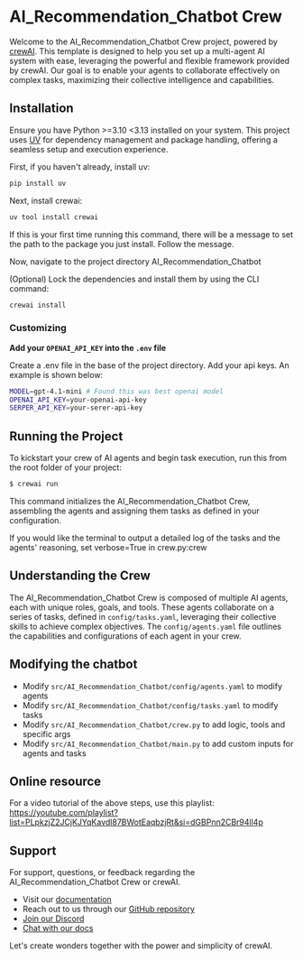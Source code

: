 # AI_Recommendation_Chatbot Crew

Welcome to the AI_Recommendation_Chatbot Crew project, powered by [crewAI](https://crewai.com). This template is designed to help you set up a multi-agent AI system with ease, leveraging the powerful and flexible framework provided by crewAI. Our goal is to enable your agents to collaborate effectively on complex tasks, maximizing their collective intelligence and capabilities.

## Installation

Ensure you have Python >=3.10 <3.13 installed on your system. This project uses [UV](https://docs.astral.sh/uv/) for dependency management and package handling, offering a seamless setup and execution experience.

First, if you haven't already, install uv:

```bash
pip install uv
```

Next, install crewai:

```bash
uv tool install crewai
```

If this is your first time running this command, there will be a message to set the path to the package you just install. Follow the message.

Now, navigate to the project directory AI_Recommendation_Chatbot

(Optional) Lock the dependencies and install them by using the CLI command:

```bash
crewai install
```
### Customizing

**Add your `OPENAI_API_KEY` into the `.env` file**

Create a .env file in the base of the project directory. Add your api keys. An example is shown below:

```bash
MODEL=gpt-4.1-mini # Found this was best openai model
OPENAI_API_KEY=your-openai-api-key
SERPER_API_KEY=your-serer-api-key
```

## Running the Project

To kickstart your crew of AI agents and begin task execution, run this from the root folder of your project:

```bash
$ crewai run
```

This command initializes the AI_Recommendation_Chatbot Crew, assembling the agents and assigning them tasks as defined in your configuration.

If you would like the terminal to output a detailed log of the tasks and the agents' reasoning, set verbose=True in crew.py:crew

## Understanding the Crew

The AI_Recommendation_Chatbot Crew is composed of multiple AI agents, each with unique roles, goals, and tools. These agents collaborate on a series of tasks, defined in `config/tasks.yaml`, leveraging their collective skills to achieve complex objectives. The `config/agents.yaml` file outlines the capabilities and configurations of each agent in your crew.

## Modifying the chatbot

- Modify `src/AI_Recommendation_Chatbot/config/agents.yaml` to modify agents
- Modify `src/AI_Recommendation_Chatbot/config/tasks.yaml` to modify tasks
- Modify `src/AI_Recommendation_Chatbot/crew.py` to add logic, tools and specific args
- Modify `src/AI_Recommendation_Chatbot/main.py` to add custom inputs for agents and tasks

## Online resource

For a video tutorial of the above steps, use this playlist: https://youtube.com/playlist?list=PLpkzjZ2JCjKJYqKavdl87BWotEaqbzjRt&si=dGBPnn2CBr94ll4p

## Support

For support, questions, or feedback regarding the AI_Recommendation_Chatbot Crew or crewAI.
- Visit our [documentation](https://docs.crewai.com)
- Reach out to us through our [GitHub repository](https://github.com/joaomdmoura/crewai)
- [Join our Discord](https://discord.com/invite/X4JWnZnxPb)
- [Chat with our docs](https://chatg.pt/DWjSBZn)

Let's create wonders together with the power and simplicity of crewAI.
